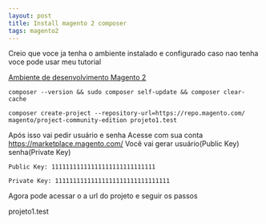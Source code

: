 ```yaml
---
layout: post
title: Install magento 2 composer
tags: magento2
---
```

Creio que voce ja tenha o ambiente instalado e configurado caso nao tenha voce pode usar meu tutorial

[Ambiente de desenvolvimento Magento 2](https://jonatanaxe.tk/install-ambiente-desenvolvimento-magento-2-ubuntu-19/)

```
composer --version && sudo composer self-update && composer clear-cache
```

```
composer create-project --repository-url=https://repo.magento.com/ magento/project-community-edition projeto1.test
```

Após isso vai pedir usuário e senha
Acesse com sua conta https://marketplace.magento.com/
Você vai gerar usuário(Public Key) senha(Private Key)

```
Public Key: 11111111111111111111111111111

Private Key: 11111111111111111111111111111111
```

Agora pode acessar o a url do projeto e seguir os passos

projeto1.test
